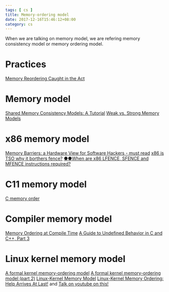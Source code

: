 ```yaml
---
tags: [ cs ] 
title: Memory-ordering model
date: 2017-12-16T15:46:12+08:00 
category: cs
---
```


When we are talking on memory model, we are refering memory consistency model or memory ordering model.

[0]: http://www.hpl.hp.com/techreports/Compaq-DEC/WRL-95-7.pdf
[1]: http://preshing.com/20120930/weak-vs-strong-memory-models/
[4]: https://bartoszmilewski.com/2008/11/05/who-ordered-memory-fences-on-an-x86/
[5]: http://preshing.com/20120515/memory-reordering-caught-in-the-act/
[6]: http://en.cppreference.com/w/c/atomic/memory_order
[7]: https://stackoverflow.com/questions/27595595/when-are-x86-lfence-sfence-and-mfence-instructions-required
[8]: http://www.rdrop.com/users/paulmck/scalability/paper/whymb.2010.06.07c.pdf
[9]: http://preshing.com/20120625/memory-ordering-at-compile-time/
[10]: https://blog.regehr.org/archives/232

[12]: https://lwn.net/Articles/718628/
[13]: http://www.open-std.org/jtc1/sc22/wg21/docs/papers/2015/n4374.html
[14]: http://events.linuxfoundation.org/sites/events/files/slides/LinuxMM.2016.09.19a.LCE_.pdf
[15]: https://www.youtube.com/watch?v=ULFytshTvIY
[16]: https://lwn.net/Articles/720550/

# Practices
[Memory Reordering Caught in the Act][5]

# Memory model
[Shared Memory Consistency Models: A Tutorial][0]
[Weak vs. Strong Memory Models][1]

# x86 memory model
[Memory Barriers: a Hardware View for Software Hackers - must read][8]
[x86 is TSO why it borthers fence?][4]
[●●When are x86 LFENCE, SFENCE and MFENCE instructions required?][7]

# C11 memory model
[C memory order][6]

# Compiler memory model
[Memory Ordering at Compile Time][9]
[A Guide to Undefined Behavior in C and C++, Part 3][10]

# Linux kernel memory model
[A formal kernel memory-ordering model][12]
[A formal kernel memory-ordering model (part 2)][16]
[Linux-Kernel Memory Model][13]
[Linux-Kernel Memory Ordering: Help Arrives At Last!][14] and [Talk on youtube on this!][15]

